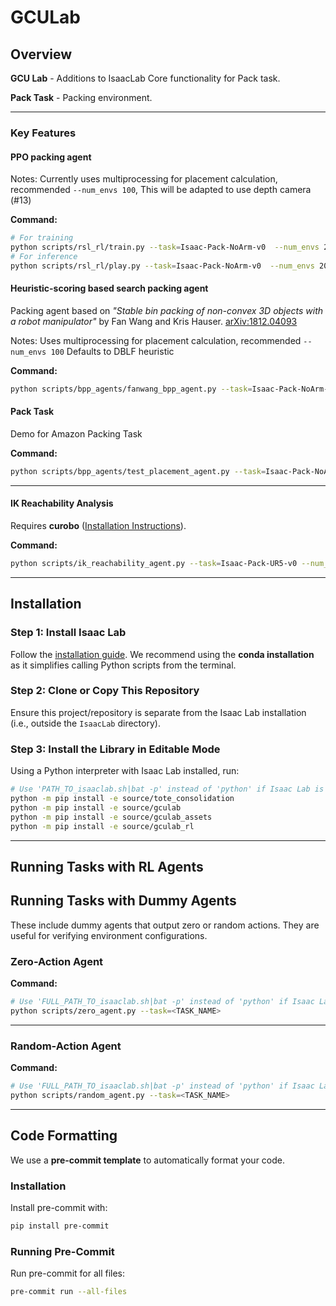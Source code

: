 # GCULab

## Overview

**GCU Lab** - Additions to IsaacLab Core functionality for Pack task.

**Pack Task** - Packing environment.

---

### Key Features
#### PPO packing agent
Notes: Currently uses multiprocessing for placement calculation, recommended `--num_envs 100`,
This will be adapted to use depth camera (#13)

**Command:**
```bash
# For training
python scripts/rsl_rl/train.py --task=Isaac-Pack-NoArm-v0  --num_envs 20
# For inference
python scripts/rsl_rl/play.py --task=Isaac-Pack-NoArm-v0  --num_envs 20
```


#### Heuristic-scoring based search packing agent
Packing agent based on *"Stable bin packing of non-convex 3D objects with a robot manipulator"* by Fan Wang and Kris Hauser.
[arXiv:1812.04093](https://arxiv.org/abs/1812.04093)

Notes: Uses multiprocessing for placement calculation, recommended `--num_envs 100`
Defaults to DBLF heuristic

**Command:**
```bash
python scripts/bpp_agents/fanwang_bpp_agent.py --task=Isaac-Pack-NoArm-v0 --num_envs 100
```

#### Pack Task
Demo for Amazon Packing Task

**Command:**
```bash
python scripts/bpp_agents/test_placement_agent.py --task=Isaac-Pack-NoArm-v0 --num_envs 5
```

---

#### IK Reachability Analysis
Requires **curobo** ([Installation Instructions](https://curobo.org/get_started/1_install_instructions.html)).

**Command:**
```bash
python scripts/ik_reachability_agent.py --task=Isaac-Pack-UR5-v0 --num_envs 1
```

---

## Installation

### Step 1: Install Isaac Lab
Follow the [installation guide](https://isaac-sim.github.io/IsaacLab/main/source/setup/installation/index.html).
We recommend using the **conda installation** as it simplifies calling Python scripts from the terminal.

### Step 2: Clone or Copy This Repository
Ensure this project/repository is separate from the Isaac Lab installation (i.e., outside the `IsaacLab` directory).

### Step 3: Install the Library in Editable Mode
Using a Python interpreter with Isaac Lab installed, run:
```bash
# Use 'PATH_TO_isaaclab.sh|bat -p' instead of 'python' if Isaac Lab is not installed in Python venv or conda
python -m pip install -e source/tote_consolidation
python -m pip install -e source/gculab
python -m pip install -e source/gculab_assets
python -m pip install -e source/gculab_rl
```

---
## Running Tasks with RL Agents

## Running Tasks with Dummy Agents

These include dummy agents that output zero or random actions. They are useful for verifying environment configurations.

### Zero-Action Agent
**Command:**
```bash
# Use 'FULL_PATH_TO_isaaclab.sh|bat -p' instead of 'python' if Isaac Lab is not installed in Python venv or conda
python scripts/zero_agent.py --task=<TASK_NAME>
```

---

### Random-Action Agent
**Command:**
```bash
# Use 'FULL_PATH_TO_isaaclab.sh|bat -p' instead of 'python' if Isaac Lab is not installed in Python venv or conda
python scripts/random_agent.py --task=<TASK_NAME>
```

---

## Code Formatting

We use a **pre-commit template** to automatically format your code.

### Installation
Install pre-commit with:
```bash
pip install pre-commit
```

### Running Pre-Commit
Run pre-commit for all files:
```bash
pre-commit run --all-files
```
